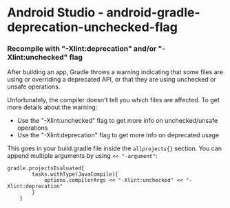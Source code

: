 # Android Studio - android-gradle-deprecation-unchecked-flag
### Recompile with "-Xlint:deprecation" and/or "-Xlint:unchecked" flag

After building an app, Gradle throws a warning indicating that some files are using or overriding a deprecated API, or that they are using unchecked or unsafe operations.

Unfortunately, the compiler doesn't tell you which files are affected. To get more details about the warning:

* Use the "-Xlint:unchecked" flag to get more info on unchecked/unsafe operations
* Use the "-Xlint:deprecation" flag to get more info on deprecated usage

This goes in your build.gradle file inside the `allprojects{}` section.
You can append multiple arguments by using `<< "-argument"`:

~~~
gradle.projectsEvaluated{
        tasks.withType(JavaCompile){
            options.compilerArgs << "-Xlint:unchecked" << "-Xlint:deprecation"
        }
    }
~~~~
